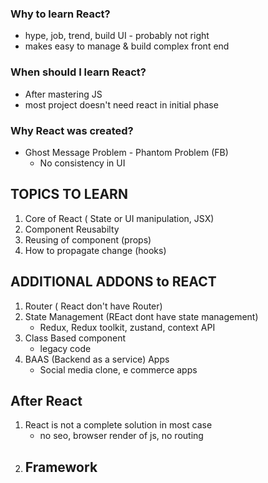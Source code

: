 
### Why to learn React?
- hype, job, trend, build UI - probably not right
- makes easy to manage & build complex front end

### When should I learn React?
- After mastering JS
- most project doesn't need react in initial phase

### Why React was created?

- Ghost Message Problem - Phantom Problem (FB)
	- No consistency in UI 


## TOPICS TO LEARN

1. Core of React ( State or UI manipulation, JSX)
2. Component Reusabilty
3. Reusing of component (props)
4. How to propagate change (hooks)

## ADDITIONAL ADDONS to REACT

1. Router ( React don't have Router)
2. State Management (REact dont have state management)
	- Redux, Redux toolkit, zustand, context API
3. Class Based component
	- legacy code
4. BAAS (Backend as a service) Apps
	- Social media clone, e commerce apps

## After React
1. React is not a complete solution in most case
	- no seo, browser render of js, no routing
2. Framework
	- 

